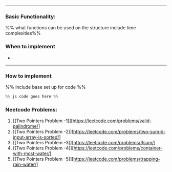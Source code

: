 ----
### Basic Functionality: 
%% what functions can be used on the structure include time complexities%% 

### When to implement
- 
----
### How to implement
%% include base set up for code %%
``` js
%% js code goes here %%

```


### Neetcode Problems: 
1. [[Two Pointers Problem -1]][https://leetcode.com/problems/valid-palindrome/]
2. [[Two Pointers Problem -2]][https://leetcode.com/problems/two-sum-ii-input-array-is-sorted/]
3. [[Two Pointers Problem -3]][https://leetcode.com/problems/3sum/]
4. [[Two Pointers Problem -4]][https://leetcode.com/problems/container-with-most-water/]
5. [[Two Pointers Problem -5]][https://leetcode.com/problems/trapping-rain-water/]


